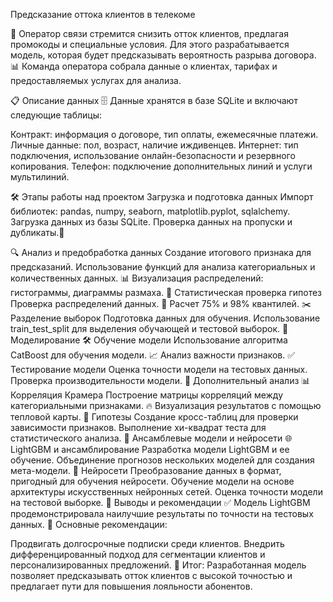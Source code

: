 Предсказание оттока клиентов в телекоме

📡 Оператор связи стремится снизить отток клиентов, предлагая промокоды и специальные условия.
Для этого разрабатывается модель, которая будет предсказывать вероятность разрыва договора.
📊 Команда оператора собрала данные о клиентах, тарифах и предоставляемых услугах для анализа.

📋 Описание данных
🗄️ Данные хранятся в базе SQLite и включают следующие таблицы:

Контракт: информация о договоре, тип оплаты, ежемесячные платежи.
Личные данные: пол, возраст, наличие иждивенцев.
Интернет: тип подключения, использование онлайн-безопасности и резервного копирования.
Телефон: подключение дополнительных линий и услуги мультилиний.

🛠️ Этапы работы над проектом
 Загрузка и подготовка данных
 Импорт библиотек: pandas, numpy, seaborn, matplotlib.pyplot, sqlalchemy.
 Загрузка данных из базы SQLite.
 Проверка данных на пропуски и дубликаты.🧐

🔍 Анализ и предобработка данных
Создание итогового признака для предсказаний.
Использование функций для анализа категориальных и количественных данных.
📊 Визуализация распределений: гистограммы, диаграммы размаха.
🧪 Статистическая проверка гипотез
Проверка распределений данных.
📍 Расчет 75% и 98% квантилей.
✂️ Разделение выборок
Подготовка данных для обучения.
Использование train_test_split для выделения обучающей и тестовой выборок.
🤖 Моделирование
🛠️ Обучение модели
Использование алгоритма CatBoost для обучения модели.
📈 Анализ важности признаков.
✅ Тестирование модели
Оценка точности модели на тестовых данных.
Проверка производительности модели.
🧩 Дополнительный анализ
📊 Корреляция Крамера
Построение матрицы корреляций между категориальными признаками.
🔥 Визуализация результатов с помощью тепловой карты.
🔬 Гипотезы
Создание кросс-таблиц для проверки зависимости признаков.
Выполнение хи-квадрат теста для статистического анализа.
🌟 Ансамблевые модели и нейросети
🌐 LightGBM и ансамблирование
Разработка модели LightGBM и ее обучение.
Объединение прогнозов нескольких моделей для создания мета-модели.
🧠 Нейросети
Преобразование данных в формат, пригодный для обучения нейросети.
Обучение модели на основе архитектуры искусственных нейронных сетей.
Оценка точности модели на тестовой выборке.
📢 Выводы и рекомендации
✅ Модель LightGBM продемонстрировала наилучшие результаты по точности на тестовых данных.
📌 Основные рекомендации:

Продвигать долгосрочные подписки среди клиентов.
Внедрить дифференцированный подход для сегментации клиентов и персонализированных предложений.
🎯 Итог: Разработанная модель позволяет предсказывать отток клиентов с высокой точностью и предлагает пути для повышения лояльности абонентов.
